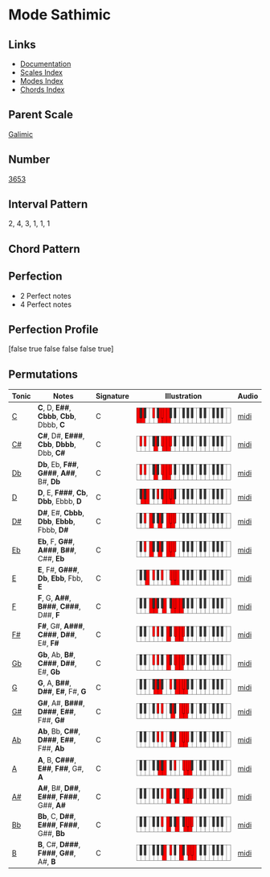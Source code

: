 # Mode Sathimic

## Links

- [Documentation](README.md)
- [Scales Index](Scales.md)
- [Modes Index](Modes.md)
- [Chords Index](Chords.md)

## Parent Scale

[Galimic](ScaleGalimic.md)

## Number

[3653](https://ianring.com/musictheory/scales/3653)

## Interval Pattern

2, 4, 3, 1, 1, 1

## Chord Pattern



## Perfection

- 2 Perfect notes
- 4 Perfect notes

## Perfection Profile

[false true false false false true]

## Permutations

| Tonic | Notes | Signature | Illustration | Audio |
|-------|-------|-----------|--------------|-------|
| [C](ModeCNaturalSathimic.md) | **C**, D, **E##**, **Cbbb**, **Cbb**, Dbbb, **C** | C | ![CNaturalSathimic](ModeCNaturalSathimic.png) | [midi](https://github.com/edipermadi/music/blob/main/docs/ModeCNaturalSathimic.mid?raw=true) |
| [C#](ModeCSharpSathimic.md) | **C#**, D#, **E###**, **Cbb**, **Dbbb**, Dbb, **C#** | C | ![CSharpSathimic](ModeCSharpSathimic.png) | [midi](https://github.com/edipermadi/music/blob/main/docs/ModeCSharpSathimic.mid?raw=true) |
| [Db](ModeDFlatSathimic.md) | **Db**, Eb, **F##**, **G###**, **A##**, B#, **Db** | C | ![DFlatSathimic](ModeDFlatSathimic.png) | [midi](https://github.com/edipermadi/music/blob/main/docs/ModeDFlatSathimic.mid?raw=true) |
| [D](ModeDNaturalSathimic.md) | **D**, E, **F###**, **Cb**, **Dbb**, Ebbb, **D** | C | ![DNaturalSathimic](ModeDNaturalSathimic.png) | [midi](https://github.com/edipermadi/music/blob/main/docs/ModeDNaturalSathimic.mid?raw=true) |
| [D#](ModeDSharpSathimic.md) | **D#**, E#, **Cbbb**, **Dbb**, **Ebbb**, Fbbb, **D#** | C | ![DSharpSathimic](ModeDSharpSathimic.png) | [midi](https://github.com/edipermadi/music/blob/main/docs/ModeDSharpSathimic.mid?raw=true) |
| [Eb](ModeEFlatSathimic.md) | **Eb**, F, **G##**, **A###**, **B##**, C##, **Eb** | C | ![EFlatSathimic](ModeEFlatSathimic.png) | [midi](https://github.com/edipermadi/music/blob/main/docs/ModeEFlatSathimic.mid?raw=true) |
| [E](ModeENaturalSathimic.md) | **E**, F#, **G###**, **Db**, **Ebb**, Fbb, **E** | C | ![ENaturalSathimic](ModeENaturalSathimic.png) | [midi](https://github.com/edipermadi/music/blob/main/docs/ModeENaturalSathimic.mid?raw=true) |
| [F](ModeFNaturalSathimic.md) | **F**, G, **A##**, **B###**, **C###**, D##, **F** | C | ![FNaturalSathimic](ModeFNaturalSathimic.png) | [midi](https://github.com/edipermadi/music/blob/main/docs/ModeFNaturalSathimic.mid?raw=true) |
| [F#](ModeFSharpSathimic.md) | **F#**, G#, **A###**, **C###**, **D##**, E#, **F#** | C | ![FSharpSathimic](ModeFSharpSathimic.png) | [midi](https://github.com/edipermadi/music/blob/main/docs/ModeFSharpSathimic.mid?raw=true) |
| [Gb](ModeGFlatSathimic.md) | **Gb**, Ab, **B#**, **C###**, **D##**, E#, **Gb** | C | ![GFlatSathimic](ModeGFlatSathimic.png) | [midi](https://github.com/edipermadi/music/blob/main/docs/ModeGFlatSathimic.mid?raw=true) |
| [G](ModeGNaturalSathimic.md) | **G**, A, **B##**, **D##**, **E#**, F#, **G** | C | ![GNaturalSathimic](ModeGNaturalSathimic.png) | [midi](https://github.com/edipermadi/music/blob/main/docs/ModeGNaturalSathimic.mid?raw=true) |
| [G#](ModeGSharpSathimic.md) | **G#**, A#, **B###**, **D###**, **E##**, F##, **G#** | C | ![GSharpSathimic](ModeGSharpSathimic.png) | [midi](https://github.com/edipermadi/music/blob/main/docs/ModeGSharpSathimic.mid?raw=true) |
| [Ab](ModeAFlatSathimic.md) | **Ab**, Bb, **C##**, **D###**, **E##**, F##, **Ab** | C | ![AFlatSathimic](ModeAFlatSathimic.png) | [midi](https://github.com/edipermadi/music/blob/main/docs/ModeAFlatSathimic.mid?raw=true) |
| [A](ModeANaturalSathimic.md) | **A**, B, **C###**, **E##**, **F##**, G#, **A** | C | ![ANaturalSathimic](ModeANaturalSathimic.png) | [midi](https://github.com/edipermadi/music/blob/main/docs/ModeANaturalSathimic.mid?raw=true) |
| [A#](ModeASharpSathimic.md) | **A#**, B#, **D##**, **E###**, **F###**, G##, **A#** | C | ![ASharpSathimic](ModeASharpSathimic.png) | [midi](https://github.com/edipermadi/music/blob/main/docs/ModeASharpSathimic.mid?raw=true) |
| [Bb](ModeBFlatSathimic.md) | **Bb**, C, **D##**, **E###**, **F###**, G##, **Bb** | C | ![BFlatSathimic](ModeBFlatSathimic.png) | [midi](https://github.com/edipermadi/music/blob/main/docs/ModeBFlatSathimic.mid?raw=true) |
| [B](ModeBNaturalSathimic.md) | **B**, C#, **D###**, **F###**, **G##**, A#, **B** | C | ![BNaturalSathimic](ModeBNaturalSathimic.png) | [midi](https://github.com/edipermadi/music/blob/main/docs/ModeBNaturalSathimic.mid?raw=true) |
